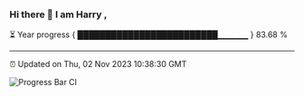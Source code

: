 ### Hi there 👋 I am Harry , 

⏳ Year progress { █████████████████████████▁▁▁▁▁ } 83.68 %

---

⏰ Updated on Thu, 02 Nov 2023 10:38:30 GMT

![Progress Bar CI](https://github.com/duykhang68/duykhang68/workflows/Progress%20Bar%20CI/badge.svg)
